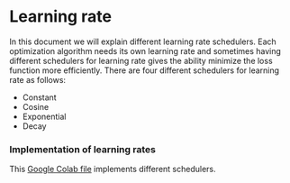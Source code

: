 # Learning rate

In this document we will explain different learning rate schedulers. Each optimization algorithm needs its own learning rate and sometimes having different schedulers for learning rate gives the ability minimize the loss function more efficiently. There are four different schedulers for learning rate as follows:
- Constant
- Cosine
- Exponential
- Decay

### Implementation of learning rates

This [Google Colab file](https://colab.research.google.com/drive/1kWTGZwjuZ9CcD_V0IDHG6JIYM4uncsyD?usp=sharing) implements different schedulers.
